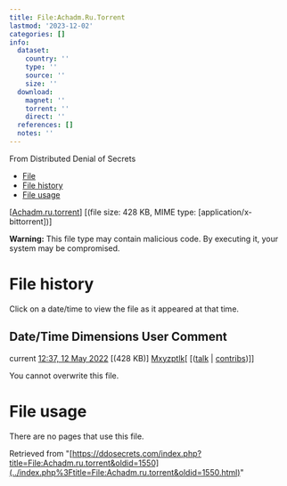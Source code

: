 ```yaml
---
title: File:Achadm.Ru.Torrent
lastmod: '2023-12-02'
categories: []
info:
  dataset:
    country: ''
    type: ''
    source: ''
    size: ''
  download:
    magnet: ''
    torrent: ''
    direct: ''
  references: []
  notes: ''
---
```




From Distributed Denial of Secrets

- [File](./File:Achadm.ru.torrent.html#file)
- [File history](./File:Achadm.ru.torrent.html#filehistory)
- [File usage](./File:Achadm.ru.torrent.html#filelinks)

[[Achadm.ru.torrent](../images/2/22/Achadm.ru.torrent "Achadm.ru.torrent")]
‎[(file size: 428 KB, MIME type:
[application/x-bittorrent])]

**Warning:** This file type may contain malicious code. By executing it,
your system may be compromised.

# File history

Click on a date/time to view the file as it appeared at that time.

Date/Time Dimensions User Comment
---
current [12:37, 12 May 2022](../images/2/22/Achadm.ru.torrent) [(428 KB)] [Mxyzptlk](../index.php%3Ftitle=User:Mxyzptlk&action=edit&redlink=1.html "User:Mxyzptlk (page does not exist)")[ [([talk](../index.php%3Ftitle=User_talk:Mxyzptlk&action=edit&redlink=1.html "User talk:Mxyzptlk (page does not exist)") | [contribs](./Special:Contributions/Mxyzptlk.html "Special:Contributions/Mxyzptlk"))]]

You cannot overwrite this file.

# File usage

There are no pages that use this file.

Retrieved from
"[https://ddosecrets.com/index.php?title=File:Achadm.ru.torrent&oldid=1550](../index.php%3Ftitle=File:Achadm.ru.torrent&oldid=1550.html)"

